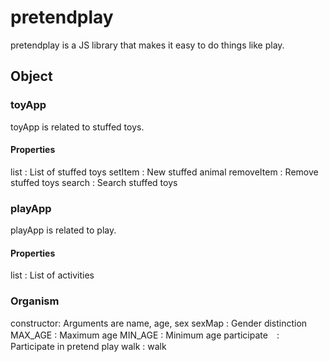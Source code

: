# pretendplay
pretendplay is a JS library that makes it easy to do things like play.
## Object
### toyApp
toyApp is related to stuffed toys.
#### Properties
list : List of stuffed toys
setItem : New stuffed animal
removeItem : Remove stuffed toys
search : Search stuffed toys
### playApp
playApp is related to play.
#### Properties
list : List of activities
### Organism
constructor: Arguments are name, age, sex
sexMap : Gender distinction
MAX_AGE : Maximum age
MIN_AGE : Minimum age
participate　: Participate in pretend play
walk : walk
